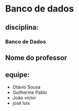 # Banco de dados
## disciplina:
### Banco de Dados
## Nome do professor
## equipe:
- Otávio Sousa
- Guilherme Pablo
- João victor
- josé luis
